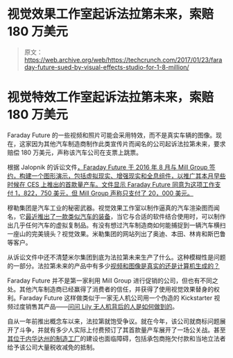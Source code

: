 # 视觉效果工作室起诉法拉第未来，索赔 180 万美元 

> 原文：<https://web.archive.org/web/https://techcrunch.com/2017/01/23/faraday-future-sued-by-visual-effects-studio-for-1-8-million/>

# 视觉特效工作室起诉法拉第未来，索赔 180 万美元

Faraday Future 的一些视频和照片可能会采用特效，而不是真实车辆的图像。现在，这家因为其他汽车制造商制作此类宣传片而闻名的公司起诉法拉第未来，要求赔偿 180 万美元，声称该汽车公司在支票上跳票。

根据 Jalopnik 的诉讼文件[，Faraday Future 于 2016 年 8 月与 Mill Group 签约，构建一个图形演示，包括虚拟现实、增强现实和全息组件，以推广其本月早些时候在 CES 上推出的首款量产车。文件显示 Faraday Future 同意为这项工作支付 1，822，750 美元，但 Mill Group 声称只支付了 20，000 美元。](https://web.archive.org/web/20221207181412/http://jalopnik.com/faraday-future-hit-with-1-8-million-lawsuit-over-ces-d-1791529037)

穆勒集团是汽车工业的秘密武器。视觉效果工作室以制作逼真的汽车渲染图而闻名，它[最近推出了一款类似汽车的装备](https://web.archive.org/web/20221207181412/http://www.themill.com/portfolio/3002/the-blackbird%C2%AE)，当它与合适的软件结合使用时，可以制作出几乎任何汽车的虚拟复制品。有没有想过汽车制造商如何能捕捉到一辆汽车横扫一座山的完美镜头？视觉效果。米勒集团的网站列出了奥迪、本田、林肯和斯巴鲁等客户。

从诉讼文件中还不清楚米尔集团到底为法拉第未来生产了什么。这种模糊性是问题的一部分。法拉第未来的产品中有多少[视频和图像是真实的还是计算机生成的？](https://web.archive.org/web/20221207181412/https://www.facebook.com/pg/faradayfuture/videos/?ref=page_internal)

Faraday Future 并不是第一家利用 Mill Group 进行促销的公司，但也有不同之处。其他汽车制造商已经赢得了消费者的信任，并获得了使用视觉效果替身的权利。Faraday Future 这样做类似于一家无人机公司用一个伪造的 Kickstarter 视频过度销售其产品——[问问 Lily 无人机背后的人是如何做到的](https://web.archive.org/web/20221207181412/https://beta.techcrunch.com/2017/01/12/sf-district-attorney-lawsuit-against-lily-may-have-prompted-refund/)。

自从一年前推出概念车以来，法拉第就饱受争议。就在今年，该公司就商标问题展开了斗争，并就有多少人实际上付费预订了其首款量产车展开了一场公关战。甚至[其位于内华达州的制造工厂](https://web.archive.org/web/20221207181412/https://beta.techcrunch.com/2016/11/24/faraday-futures-factory-construction-paused-shipping-timelines-at-risk/)的建设也面临障碍，包括承包商拖欠付款和当地立法者给予该公司大量税收减免的抵制。